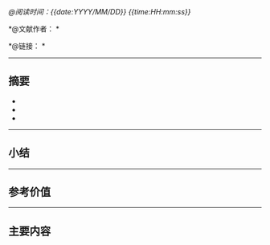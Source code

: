 *@阅读时间：{{date:YYYY/MM/DD}} {{time:HH:mm:ss}}*

*@文献作者：  * 

*@链接： *

---

## 摘要

- 
- 
- 

---

## 小结



---

## 参考价值



---

## 主要内容

